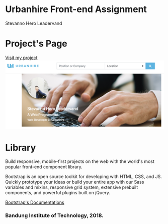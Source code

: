 # Urbanhire Front-end Assignment
Stevanno Hero Leadervand

# Project's Page
[Visit my project](https://stevannohero.github.io/urbanhire-layout/)
![Screenshot](images/ss.png)

# Library
Build responsive, mobile-first projects on the web with the world's most popular front-end component library.

Bootstrap is an open source toolkit for developing with HTML, CSS, and JS. Quickly prototype your ideas or build your entire app with our Sass variables and mixins, responsive grid system, extensive prebuilt components, and powerful plugins built on jQuery.

[Bootstrap's Documentations](https://getbootstrap.com/docs/4.1/getting-started/introduction/)

### Bandung Institute of Technology, 2018.
